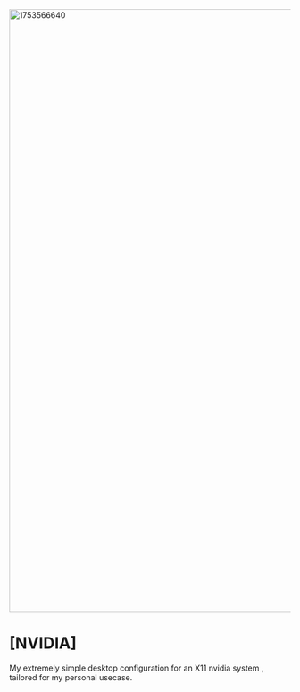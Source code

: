 
<img width="1920" height="1080" alt="1753566640" src="https://github.com/user-attachments/assets/fd46e4ae-01b4-4f02-8775-e9e4f6de1c92" />


# [NVIDIA]
My extremely simple desktop configuration for an X11 nvidia system , tailored for my personal usecase. 
